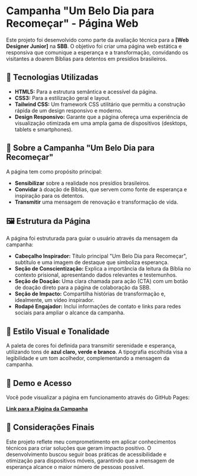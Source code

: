 # Campanha "Um Belo Dia para Recomeçar" - Página Web

Este projeto foi desenvolvido como parte da avaliação técnica para a **[Web Designer Junior]** na **SBB**. O objetivo foi criar uma página web estática e responsiva que comunique a esperança e a transformação, convidando os visitantes a doarem Bíblias para detentos em presídios brasileiros.

## 🚀 Tecnologias Utilizadas

* **HTML5:** Para a estrutura semântica e acessível da página.
* **CSS3:** Para a estilização geral e layout.
* **Tailwind CSS:** Um framework CSS utilitário que permitiu a construção rápida de um design responsivo e moderno.
* **Design Responsivo:** Garante que a página ofereça uma experiência de visualização otimizada em uma ampla gama de dispositivos (desktops, tablets e smartphones).

## 🌟 Sobre a Campanha "Um Belo Dia para Recomeçar"

A página tem como propósito principal:
* **Sensibilizar** sobre a realidade nos presídios brasileiros.
* **Convidar** à doação de Bíblias, que servem como fonte de esperança e inspiração para os detentos.
* **Transmitir** uma mensagem de renovação e transformação de vida.

## 🖼️ Estrutura da Página

A página foi estruturada para guiar o usuário através da mensagem da campanha:

* **Cabeçalho Inspirador:** Título principal "Um Belo Dia para Recomeçar", subtítulo e uma imagem de destaque que simboliza esperança.
* **Seção de Conscientização:** Explica a importância da leitura da Bíblia no contexto prisional, apresentando dados relevantes e testemunhos.
* **Seção de Doação:** Uma clara chamada para ação (CTA) com um botão de doação direto para a página de colaboração da SBB.
* **Seção de Impacto:** Compartilha histórias de transformação e, idealmente, um vídeo inspirador.
* **Rodapé Engajador:** Inclui informações de contato e links para redes sociais para ampliar o alcance da campanha.

## 🎨 Estilo Visual e Tonalidade

A paleta de cores foi definida para transmitir serenidade e esperança, utilizando tons de **azul claro, verde e branco**. A tipografia escolhida visa a legibilidade e um tom acolhedor, complementando a mensagem da campanha.

## 🔗 Demo e Acesso

Você pode visualizar a página em funcionamento através do GitHub Pages:

[**Link para a Página da Campanha**](https://codingwithlena.github.io/campanharecomeco/)

## 🤝 Considerações Finais

Este projeto reflete meu comprometimento em aplicar conhecimentos técnicos para criar soluções que geram impacto positivo. O desenvolvimento buscou seguir boas práticas de acessibilidade e otimização para dispositivos móveis, garantindo que a mensagem de esperança alcance o maior número de pessoas possível.

